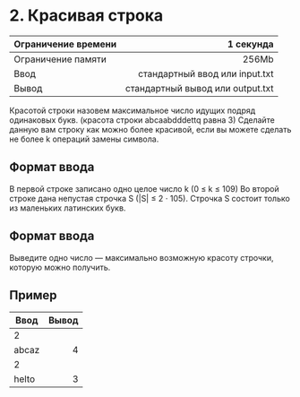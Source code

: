# 2. Красивая строка

| Ограничение времени | 1 секунда |
|----------------|---------:|
| Ограничение памяти | 256Mb | 
| Ввод | стандартный ввод или input.txt | 
| Вывод | стандартный вывод или output.txt | 

Красотой строки назовем максимальное число идущих подряд одинаковых букв. (красота строки abcaabdddettq равна 3) 
Сделайте данную вам строку как можно более красивой, если вы можете сделать не более k операций замены символа.

## Формат ввода
В первой строке записано одно целое число k (0 ≤ k ≤ 109)
Во второй строке дана непустая строчка S (|S| ≤ 2 ⋅ 105). Строчка S состоит только из маленьких латинских букв.

## Формат ввода
Выведите одно число — максимально возможную красоту строчки, которую можно получить.

## Пример

| Ввод | Вывод |
|----------------|---------:|
| 2
  abcaz | 4 |
| 2
  helto | 3 |


